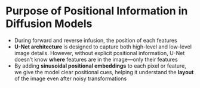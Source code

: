 # Purpose of Positional Information in Diffusion Models

* During forward and reverse infusion, the position of each features
* **U-Net architecture** is designed to capture both high-level and low-level image details. However, without explicit positional information, U-Net doesn’t know **where** features are in the image—only their features
* By adding **sinusoidal positional embeddings** to each pixel or feature, we give the model clear positional cues, helping it understand the **layout** of the image even after noisy transformations
